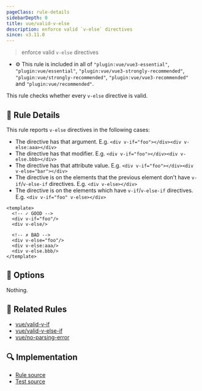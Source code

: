 ```yaml
---
pageClass: rule-details
sidebarDepth: 0
title: vue/valid-v-else
description: enforce valid `v-else` directives
since: v3.11.0
---
```

> enforce valid `v-else` directives

- :gear: This rule is included in all of `"plugin:vue/vue3-essential"`, `"plugin:vue/essential"`, `"plugin:vue/vue3-strongly-recommended"`, `"plugin:vue/strongly-recommended"`, `"plugin:vue/vue3-recommended"` and `"plugin:vue/recommended"`.

This rule checks whether every `v-else` directive is valid.

## :book: Rule Details

This rule reports `v-else` directives in the following cases:

- The directive has that argument. E.g. `<div v-if="foo"></div><div v-else:aaa></div>`
- The directive has that modifier. E.g. `<div v-if="foo"></div><div v-else.bbb></div>`
- The directive has that attribute value. E.g. `<div v-if="foo"></div><div v-else="bar"></div>`
- The directive is on the elements that the previous element don't have `v-if`/`v-else-if` directives. E.g. `<div v-else></div>`
- The directive is on the elements which have `v-if`/`v-else-if` directives. E.g. `<div v-if="foo" v-else></div>`

<eslint-code-block :rules="{'vue/valid-v-else': ['error']}">

```vue
<template>
  <!-- ✓ GOOD -->
  <div v-if="foo"/>
  <div v-else/>

  <!-- ✗ BAD -->
  <div v-else="foo"/>
  <div v-else:aaa/>
  <div v-else.bbb/>
</template>
```

</eslint-code-block>

## :wrench: Options

Nothing.

## :couple: Related Rules

- [vue/valid-v-if]
- [vue/valid-v-else-if]
- [vue/no-parsing-error]

[vue/valid-v-if]: ./valid-v-if.md
[vue/valid-v-else-if]: ./valid-v-else-if.md
[vue/no-parsing-error]: ./no-parsing-error.md

## :mag: Implementation

- [Rule source](https://github.com/vuejs/eslint-plugin-vue/blob/master/lib/rules/valid-v-else.js)
- [Test source](https://github.com/vuejs/eslint-plugin-vue/blob/master/tests/lib/rules/valid-v-else.js)

